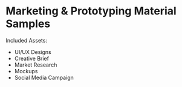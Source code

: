 Marketing & Prototyping Material Samples
=========================
 Included Assets:
- UI/UX Designs
- Creative Brief
- Market Research
- Mockups
- Social Media Campaign
